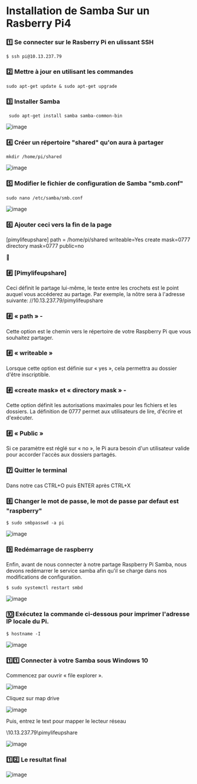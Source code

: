 # Installation de Samba Sur un Rasberry Pi4

### :one: Se connecter sur le Rasberry Pi en ulissant SSH

````$ ssh pi@10.13.237.79````

### :two: Mettre à jour en utilisant les commandes

````sudo apt-get update & sudo apt-get upgrade````

### :three: Installer Samba

```` sudo apt-get install samba samba-common-bin````


![image](samba.PNG)

### :four: Créer un répertoire "shared" qu'on aura à partager

````mkdir /home/pi/shared````


![image](shared.PNG)

### :five: Modifier le fichier de configuration de Samba "smb.conf"

````sudo nano /etc/samba/smb.conf````


![image](conf.PNG)

### :six: Ajouter ceci vers la fin de la page

[pimylifeupshare]
path = /home/pi/shared
writeable=Yes
create mask=0777
directory mask=0777
public=no</code>

:page_with_curl:
### :hash: [Pimylifeupshare]

Ceci définit le partage lui-même, le texte entre les crochets est le point auquel vous accéderez au partage. Par exemple, la nôtre sera à l'adresse suivante: //10.13.237.79/pimylifeupshare

### :hash: « path » - 

Cette option est le chemin vers le répertoire de votre Raspberry Pi que vous souhaitez partager.

### :hash: « writeable »

Lorsque cette option est définie sur « yes », cela permettra au dossier d'être inscriptible.

### :hash: «create mask» et « directory mask » - 

Cette option définit les autorisations maximales pour les fichiers et les dossiers. La définition de 0777 permet aux utilisateurs de lire, d'écrire et d'exécuter.

### :hash: « Public »

Si ce paramètre est réglé sur « no », le Pi aura besoin d'un utilisateur valide pour accorder l'accès aux dossiers partagés.

### :seven: Quitter le terminal

Dans notre cas CTRL+O puis ENTER après CTRL+X

### :eight: Changer le mot de passe, le mot de passe par defaut est "raspberry"

````$ sudo smbpasswd -a pi````

![image](password.PNG)

### :nine:  Redémarrage de raspberry

Enfin, avant de nous connecter à notre partage Raspberry Pi Samba, nous devons redémarrer le service samba afin qu'il se charge dans nos modifications de configuration.

````$ sudo systemctl restart smbd````

![image](restart.PNG)

### :keycap_ten: Exécutez la commande ci-dessous pour imprimer l'adresse IP locale du Pi.

````$ hostname -I````

![image](ip.PNG)

### :one::one: Connecter à votre Samba sous Windows 10

Commencez par ouvrir « file explorer ».

![image](win.PNG)

Cliquez sur map drive

![image](map.PNG)

Puis, entrez le text pour mapper le lecteur réseau

\\10.13.237.79\pimylifeupshare

![image](map1.PNG)

### :one::two: Le resultat final

![image](final.PNG)



